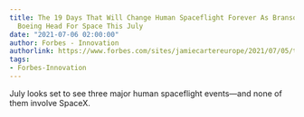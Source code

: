 ```yaml
---
title: The 19 Days That Will Change Human Spaceflight Forever As Branson, Bezos And
  Boeing Head For Space This July
date: "2021-07-06 02:00:00"
author: Forbes - Innovation
authorlink: https://www.forbes.com/sites/jamiecartereurope/2021/07/05/the-19-days-that-will-change-human-spaceflight-forever-as-branson-bezos-and-boeing-head-for-space-this-july/
tags:
- Forbes-Innovation
---
```

July looks set to see three major human spaceflight events—and none of them involve SpaceX.